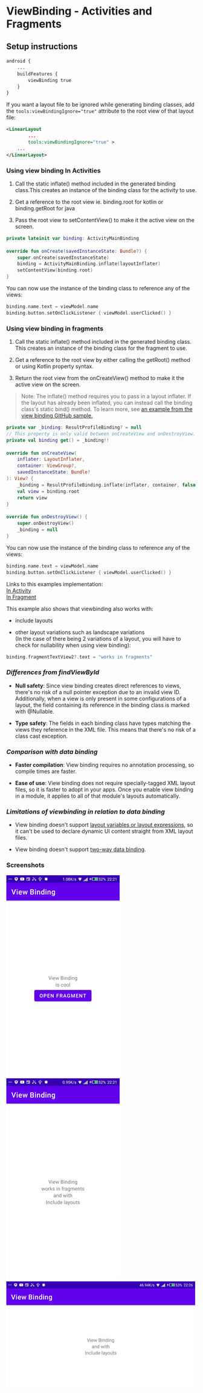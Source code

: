 # ViewBinding - Activities and Fragments

## Setup instructions

```xml
android {
    ...
    buildFeatures {
        viewBinding true
    }
}
```

If you want a layout file to be ignored while generating binding classes, add the `tools:viewBindingIgnore="true"` attribute to the root view of that layout file:

```xml
<LinearLayout
        ...
        tools:viewBindingIgnore="true" >
    ...
</LinearLayout>
```

### **Using view binding In Activities**

1. Call the static inflate() method included in the generated binding class.This creates an instance of the binding class for the activity to use.

1. Get a reference to the root view ie. binding.root for kotlin or binding.getRoot for java

1. Pass the root view to setContentView() to make it the active view on the screen.

```kotlin
private lateinit var binding: ActivityMainBinding

override fun onCreate(savedInstanceState: Bundle?) {
    super.onCreate(savedInstanceState)
    binding = ActivityMainBinding.inflate(layoutInflater)
    setContentView(binding.root)
}
```

You can now use the instance of the binding class to reference any of the views:

```kotlin
binding.name.text = viewModel.name
binding.button.setOnClickListener { viewModel.userClicked() }
```

### **Using view binding in fragments**

1. Call the static inflate() method included in the generated binding class. This creates an instance of the binding class for the fragment to use.

1. Get a reference to the root view by either calling the getRoot() method or using Kotlin property syntax.

1. Return the root view from the onCreateView() method to make it the active view on the screen.

> Note: The inflate() method requires you to pass in a layout inflater. If the layout has already been inflated, you can instead call the binding class's static bind() method. To learn more, see [an example from the view binding GitHub sample.](https://github.com/android/architecture-components-samples/blob/master/ViewBindingSample/app/src/main/java/com/android/example/viewbindingsample/BindFragment.kt#L36-L41)

```kotlin
private var _binding: ResultProfileBinding? = null
// This property is only valid between onCreateView and onDestroyView.
private val binding get() = _binding!!

override fun onCreateView(
    inflater: LayoutInflater,
    container: ViewGroup?,
    savedInstanceState: Bundle?
): View? {
    _binding = ResultProfileBinding.inflate(inflater, container, false)
    val view = binding.root
    return view
}

override fun onDestroyView() {
    super.onDestroyView()
    _binding = null
}
```

You can now use the instance of the binding class to reference any of the views:

```kotlin
binding.name.text = viewModel.name
binding.button.setOnClickListener { viewModel.userClicked() }
```

Links to this examples implementation:  
[In Activity](./app/src/main/java/com/timac/viewbinding/MainActivity.kt)  
[In Fragment](./app/src/main/java/com/timac/viewbinding/ExampleFragment.kt)

This example also shows that viewbinding also works with:

- include layouts

- other layout variations such as landscape variations  
  (In the case of there being 2 variations of a layout, you will have to check for nullability when using view binding):

```kotlin
binding.fragmentTextView2?.text = "works in fragments"
```

### **_Differences from findViewById_**

- **Null safety**: Since view binding creates direct references to views, there's no risk of a null pointer exception due to an invalid view ID. Additionally, when a view is only present in some configurations of a layout, the field containing its reference in the binding class is marked with @Nullable.

- **Type safety**: The fields in each binding class have types matching the views they reference in the XML file. This means that there's no risk of a class cast exception.

### **_Comparison with data binding_**

- **Faster compilation**: View binding requires no annotation processing, so compile times are faster.

- **Ease of use**: View binding does not require specially-tagged XML layout files, so it is faster to adopt in your apps. Once you enable view binding in a module, it applies to all of that module's layouts automatically.

### **_Limitations of viewbinding in relation to data binding_**

- View binding doesn't support [layout variables or layout expressions](https://developer.android.com/topic/libraries/data-binding/expressions), so it can't be used to declare dynamic UI content straight from XML layout files.

- View binding doesn't support [two-way data binding](https://developer.android.com/topic/libraries/data-binding/expressions).

### Screenshots

![Activity](./screenshots/activity.png)
![Fragment](./screenshots/fragment.png)
![Landscape](./screenshots/landscape.png)
